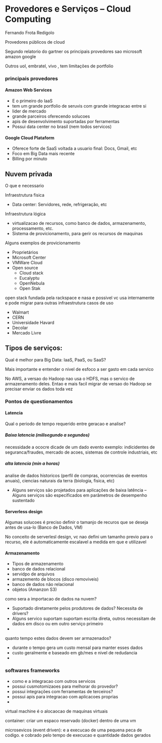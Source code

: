 # Provedores e Serviços – Cloud Computing

Fernando Frota Redigolo 


Provedores públicos de cloud

Segundo relatorio do gartner os principais provedores sao
microsoft
amazon
google

Outros
uol, embratel, vivo , tem limitações de portfolio


### principais provedores

#### Amazon Web Services
- E o primeiro do IaaS
- tem um grande portfolio de seruvis com grande integracao entre si
- lider de mercado
- grande parceiros oferecendo solucoes
- apis de desenvolvimento suportadas por ferramentas
- Possui data center no brasil (nem todos servicos)


#### Google Cloud Plataform
- Oferece forte de SaaS voltada a usuario final: Docs, Gmail, etc
- Foco em Big Data mais recente
- Billing por minuto

## Nuvem privada
O que e necessario

Infraestrutura fisica
 - Data center: Servidores, rede, refrigeração, etc

Infraestrutura lógica
- virtualizacao de recursos, como banco de dados, armazenamento, processamento, etc.
- Sistema de provicionamento, para gerir os recursos de maquinas

Alguns exemplos de provicionamento
- Proprietários
 - Microsoft Center
 - VMWare Cloud
- Open source
  - Cloud stack
  - Eucalyptu
  - OpenNebula
  - Open Stak

open stack
fundada pela rackspace e nasa
e possivel vc usa internamente e pode migrar para outras infraestrutura
casos de uso
- Walmart
- CERN
- Universidade Havard
- Decolar
- Mercado Livre

## Tipos de serviços: 

Qual é melhor para Big Data: IaaS, PaaS, ou SaaS?

Mais importante e entender o nivel de esfoco a ser gasto em cada servico

No AWS, a versao do Hadoop nao usa o HDFS, mas o servico de armazenamento deles. Entao e mais facil migrar de versao do Hadoop se precisar enviar os dados toda vez

### Pontos de questionamentos
#### Latencia
Qual o periodo de tempo requerido entre geracao e analise?

##### Baixa latencia (milisegundo a segundos)
necessidade a ococre dicade de um dado evento
exemplo: indicidentes de seguranca/fraudes, mercado de acoes, sistemas de controle industriais, etc

##### alta latencia (min a horas)
analise de dados historicos (perfil de compras, ocorrencias de eventos anuais), ciencias naturais da terra (biologia, fisica, etc)

- Alguns serviços são projetados para aplicações	de	baixa latência
– Alguns serviços são especificados em parâmetros	de	desempenho sustentado

#### Serverless design
Algumas solucoes é preciso definir o tamanjo de recuros que se deseja antes de usa-lo (Banco de Dados, VM)


No conceito de serverlesl design, vc nao defini um tamanho previo para o recurso, ele é automaticamente escalavel a medida em que e utilizavel

#### Armazenamento
- Tipos de armazenamento
- banco de dados relacional
- servidpo de arquivos
- armazemento de blocos (disco removiveis)
- banco de dados não relacional
- objetos (Amanzon S3)

como sera a importacao de dados na nuvem?
- Suportado diretamente pelos produtores de dados? Necessita de drivers?
- Alguns servico suportam suportam escrita direta, outros necessitam de dados em disco ou em outro serviço primeiro
- 
quanto tempo estes dados devem ser armazenados?
- durante o tempo gera um custo mensal para manter esses dados
- custo geralmente e baseado em gb/mes e nivel de redudancia
- 
### softwares frameworks 
- como e a integracao com outros servicos
- possui cusmotomizaoes para melhorar do provedor?
- possui integrações com ferramentas de terceiros?
- possui apis para integracao com aplicacoes proprias
- 

virtual machine é o alocaocao de maquinas virtuais

container: criar um espaco reservado (docker) dentro de uma vm

microsevicos (event driven): e a execucao de uma pequena peca de codigo. e cobrado pelo tempo de execucao e quantidade dados gerados
